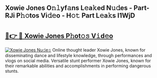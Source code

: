 ## Xowie Jones O𝚗𝚕yf𝚊ns L𝚎a𝚔ed N𝚞𝚍es - Part-RJi P𝚑𝚘tos Vi𝚍𝚎o - H𝚘𝚝 Part L𝚎a𝚔s I1WjD

# <h2><a href="http://kfcgbol.oniu.top/?m=Xowie+Jones">🔗👉 🔴 Xowie Jones P𝚑ot𝚘𝚜 V𝚒d𝚎o</a></h2>

[![Xowie Jones Nu𝚍e𝚜](https://i.imgur.com/0qMVB7G.gif)](http://kfcgbol.oniu.top/?m=Xowie+Jones)
Online thought leader Xowie Jones, known for disseminating dance and lifestyle knowledge, through performances and vlogs on social media. Versatile stunt performer Xowie Jones, known for their remarkable abilities and accomplishments in performing dangerous stunts.  
